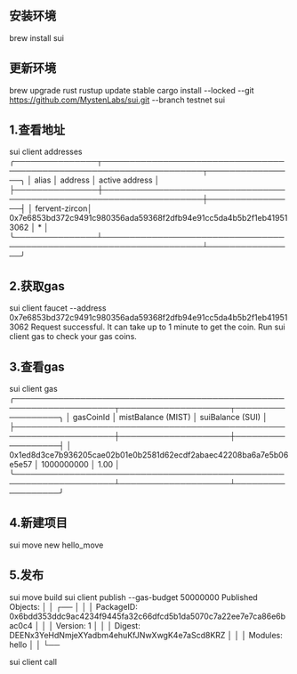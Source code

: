 ## 安装环境
brew install sui

## 更新环境
brew upgrade rust
rustup update stable
cargo install --locked --git https://github.com/MystenLabs/sui.git --branch testnet sui


## 1.查看地址
sui client addresses
╭───────────────┬────────────────────────────────────────────────────────────────────┬────────────────╮
│ alias         │ address                                                            │ active address │
├───────────────┼────────────────────────────────────────────────────────────────────┼────────────────┤
│ fervent-zircon│ 0x7e6853bd372c9491c980356ada59368f2dfb94e91cc5da4b5b2f1eb419513062 │ *              │
╰───────────────┴────────────────────────────────────────────────────────────────────┴────────────────╯
## 2.获取gas
sui client faucet --address 0x7e6853bd372c9491c980356ada59368f2dfb94e91cc5da4b5b2f1eb419513062
Request successful. It can take up to 1 minute to get the coin. Run sui client gas to check your gas coins.

## 3.查看gas
sui client gas
╭────────────────────────────────────────────────────────────────────┬────────────────────┬──────────────────╮
│ gasCoinId                                                          │ mistBalance (MIST) │ suiBalance (SUI) │
├────────────────────────────────────────────────────────────────────┼────────────────────┼──────────────────┤
│ 0x1ed8d3ce7b936205cae02b01e0b2581d62ecdf2abaec42208ba6a7e5b06e5e57 │ 1000000000         │ 1.00             │
╰────────────────────────────────────────────────────────────────────┴────────────────────┴──────────────────╯
## 4.新建项目
sui move new hello_move

## 5.发布
sui move build
sui client publish --gas-budget 50000000
Published Objects:                                                                               │
│  ┌──                                                                                             │
│  │ PackageID: 0x6bdd353ddc9ac4234f9445fa32c66dfcd5b1da5070c7a22ee7e7ca86e6bac0c4                 │
│  │ Version: 1                                                                                    │
│  │ Digest: DEENx3YeHdNmjeXYadbm4ehuKfJNwXwgK4e7aScd8KRZ                                          │
│  │ Modules: hello                                                                                │
│  └──                         

sui client call